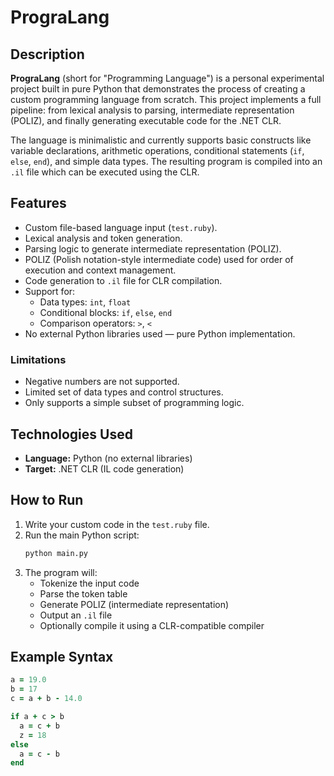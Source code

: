 # PrograLang

## Description
**PrograLang** (short for "Programming Language") is a personal experimental project built in pure Python that demonstrates the process of creating a custom programming language from scratch. This project implements a full pipeline: from lexical analysis to parsing, intermediate representation (POLIZ), and finally generating executable code for the .NET CLR.

The language is minimalistic and currently supports basic constructs like variable declarations, arithmetic operations, conditional statements (`if`, `else`, `end`), and simple data types. The resulting program is compiled into an `.il` file which can be executed using the CLR.

## Features
- Custom file-based language input (`test.ruby`).
- Lexical analysis and token generation.
- Parsing logic to generate intermediate representation (POLIZ).
- POLIZ (Polish notation-style intermediate code) used for order of execution and context management.
- Code generation to `.il` file for CLR compilation.
- Support for:
  - Data types: `int`, `float`
  - Conditional blocks: `if`, `else`, `end`
  - Comparison operators: `>`, `<`
- No external Python libraries used — pure Python implementation.

### Limitations
- Negative numbers are not supported.
- Limited set of data types and control structures.
- Only supports a simple subset of programming logic.

## Technologies Used
- **Language:** Python (no external libraries)
- **Target:** .NET CLR (IL code generation)

## How to Run
1. Write your custom code in the `test.ruby` file.
2. Run the main Python script:
   ```bash
   python main.py
   ```
3. The program will:
   - Tokenize the input code
   - Parse the token table
   - Generate POLIZ (intermediate representation)
   - Output an `.il` file
   - Optionally compile it using a CLR-compatible compiler

## Example Syntax
```ruby
a = 19.0
b = 17
c = a + b - 14.0

if a + c > b
  a = c + b
  z = 18
else
  a = c - b
end
```


